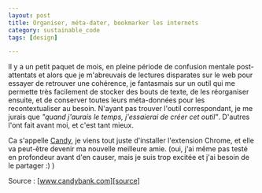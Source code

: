 ```yaml
---
layout: post
title: Organiser, méta-dater, bookmarker les internets
category: sustainable_code
tags: [design]

---
```


Il y a un petit paquet de mois, en pleine période de confusion mentale post-attentats et alors que je m'abreuvais de lectures disparates sur le web pour essayer de retrouver une cohérence, je fantasmais sur un outil qui me permette très facilement de stocker des bouts de texte, de les réorganiser ensuite, et de conserver toutes leurs méta-données pour les recontextualiser au besoin. N'ayant pas trouver l'outil correspondant, je me jurais que *"quand j'aurais le temps, j'essaierai de créer cet outil"*. D'autres l'ont fait avant moi, et c'est tant mieux.

<!--more-->

Ca s'appelle [Candy][source], je viens tout juste d'installer l'extension Chrome, et elle va peut-être devenir ma nouvelle meilleure amie. (oui, j'ai même pas testé en profondeur avant d'en causer, mais je suis trop excitée et j'ai besoin de le partager :) )

Source : [www.candybank.com][source]

[source]: https://www.candybank.com
